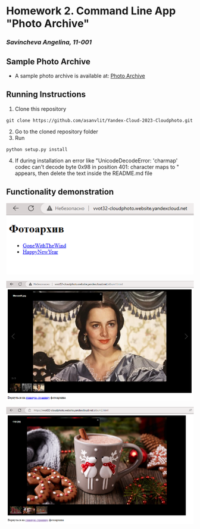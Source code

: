 # Homework 2. Command Line App "Photo Archive"

### *Savincheva Angelina, 11-001*

## Sample Photo Archive
* A sample photo archive is available at: [Photo Archive](http://vvot32-cloudphoto.website.yandexcloud.net/)

## Running Instructions
1. Clone this repository

```
git clone https://github.com/asanvlit/Yandex-Cloud-2023-Cloudphoto.git
```

2. Go to the cloned repository folder
3. Run

```
python setup.py install
```

4. If during installation an error like "UnicodeDecodeError: 'charmap' codec can't decode byte 0x98 in position 401: 
character maps to <undefined>" appears, then delete the text inside the README.md file

## Functionality demonstration

![img.png](img.png)

![img_1.png](img_1.png)

![img_3.png](img_3.png)